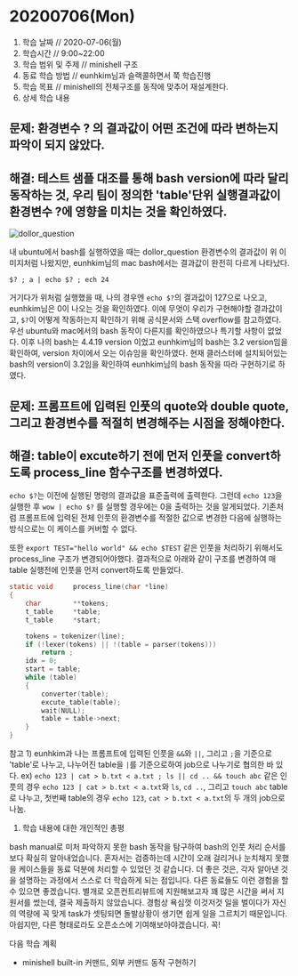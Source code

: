 # 20200706\(Mon\)

1. 학습 날짜 // 2020-07-06\(월\)
2. 학습시간 // 9:00~22:00
3. 학습 범위 및 주제 // minishell 구조
4. 동료 학습 방법 // eunhkim님과 슬랙콜하면서 쭉 학습진행
5. 학습 목표 // minishell의 전체구조를 동작에 맞추어 재설계한다.
6. 상세 학습 내용

## 문제: 환경변수 ? 의 결과값이 어떤 조건에 따라 변하는지 파악이 되지 않았다.

## 해결: 테스트 샘플 대조를 통해 bash version에 따라 달리 동작하는 것, 우리 팀이 정의한 'table'단위 실행결과값이 환경변수 ?에 영향을 미치는 것을 확인하였다.

![dollor\_question](https://user-images.githubusercontent.com/54612343/87245274-175bbc00-c47f-11ea-9a12-83bc5be73417.png)

내 ubuntu에서 bash를 실행하였을 때는 dollor\_question 환경변수의 결과값이 위 이미지처럼 나왔지만, eunhkim님의 mac bash에서는 결과값이 완전히 다르게 나타났다.

`$? ; a | echo $? ; ech 24`

거기다가 위처럼 실행했을 때, 나의 경우엔 `echo $?`의 결과값이 127으로 나오고, eunhkim님은 0이 나오는 것을 확인하였다. 이에 무엇이 우리가 구현해야할 결과값이고, `$?`이 어떻게 작동하는지 확인하기 위해 공식문서와 스택 overflow를 참고하였다. 우선 ubuntu와 mac에서의 bash 동작이 다른지를 확인하였으나 특기할 사항이 없었다. 이후 나의 bash는 4.4.19 version 이었고 eunhkim님의 bash는 3.2 version임을 확인하여, version 차이에서 오는 이슈임을 확인하였다. 현재 클러스터에 설치되어있는 bash의 version이 3.2임을 확인하여 eunhkim님의 bash 동작을 따라 구현하기로 하였다.

## 문제: 프롬프트에 입력된 인풋의 quote와 double quote, 그리고 환경변수를 적절히 변경해주는 시점을 정해야한다.

## 해결: table이 excute하기 전에 먼저 인풋을 convert하도록 process\_line 함수구조를 변경하였다.

`echo $?`는 이전에 실행된 명령의 결과값을 표준출력에 출력한다. 그런데 `echo 123`을 실행한 후 `wow | echo $?` 를 실행할 경우에는 0을 출력하는 것을 알게되었다. 기존처럼 프롬프트에 입력된 전체 인풋의 환경변수를 적절한 값으로 변경한 다음에 실행하는 방식으로는 이 케이스를 커버할 수 없다.

또한 `export TEST="hello world" && echo $TEST` 같은 인풋을 처리하기 위해서도 process\_line 구조가 변경되어야했다. 결과적으로 아래와 같이 구조를 변경하여 매 table 실행전에 인풋을 먼저 convert하도록 만들었다.

```c
static void     process_line(char *line)
{
    char        **tokens;
    t_table     *table;
    t_table     *start;

    tokens = tokenizer(line);
    if (!lexer(tokens) || !(table = parser(tokens)))
        return ;
    idx = 0;
    start = table;
    while (table)
    {
        converter(table);
        excute_table(table);
        wait(NULL);
        table = table->next;
    }
}
```

참고 1\) eunhkim과 나는 프롬프트에 입력된 인풋을 `&&`와 `||`, 그리고 `;`을 기준으로 'table'로 나누고, 나누어진 table을 `|`를 기준으로하여 job으로 나누기로 협의한 바 있다. ex\) `echo 123 | cat > b.txt < a.txt ; ls || cd .. && touch abc` 같은 인풋의 경우 `echo 123 | cat > b.txt < a.txt`와 `ls`, `cd ..`, 그리고 `touch abc` table로 나누고, 첫번째 table의 경우 `echo 123`, `cat > b.txt < a.txt`의 두 개의 job으로 나눔.

1. 학습 내용에 대한 개인적인 총평

bash manual로 미처 파악하지 못한 bash 동작을 탐구하여 bash의 인풋 처리 순서를 보다 확실히 알아내었습니다. 혼자서는 검증하는데 시간이 오래 걸리거나 눈치채지 못했을 케이스들을 동료 덕분에 처리할 수 있었던 것 같습니다. 더 좋은 것은, 각자 알아낸 것을 설명하는 과정에서 스스로 더 학습하게 되는 점입니다. 다른 동료들도 이런 경험을 할 수 있으면 좋겠습니다. 별개로 오픈컨트리뷰트에 지원해보고자 꽤 많은 시간을 써서 지원서를 썼는데, 결국 제출하지 않았습니다. 경험상 욕심껏 이것저것 일을 벌이다가 자신의 역량에 꼭 맞게 task가 셋팅되면 돌발상황이 생기면 쉽게 일을 그르치기 때문입니다. 아쉽지만, 다른 형태로라도 오픈소스에 기여해보아야겠습니다. 꼭!

다음 학습 계획

* minishell built-in 커맨드, 외부 커맨드 동작 구현하기

